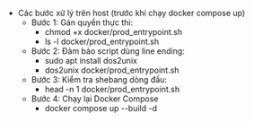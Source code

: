 - Các bước xử lý trên host (trước khi chạy docker compose up)
    - Bước 1: Gán quyền thực thi: 
        - chmod +x docker/prod_entrypoint.sh
        - ls -l docker/prod_entrypoint.sh
    - Bước 2: Đảm bảo script dùng line ending:
        - sudo apt install dos2unix 
        - dos2unix docker/prod_entrypoint.sh
    - Bước 3: Kiểm tra shebang dòng đầu:
        - head -n 1 docker/prod_entrypoint.sh
    - Bước 4: Chạy lại Docker Compose
        - docker compose up --build -d

